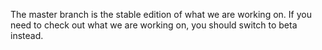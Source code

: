 The master branch is the stable edition of what we are working on. 
If you need to check out what we are working on, you should switch to beta instead.
